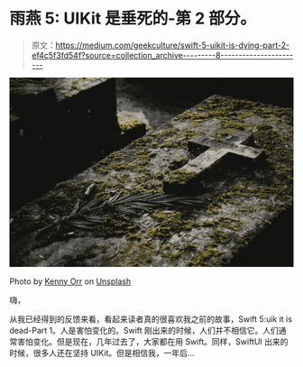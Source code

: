 # 雨燕 5: UIKit 是垂死的-第 2 部分。

> 原文：<https://medium.com/geekculture/swift-5-uikit-is-dying-part-2-ef4c5f3fd54f?source=collection_archive---------8----------------------->

![](img/7da0a26e689209d59dbce4c646a24cdb.png)

Photo by [Kenny Orr](https://unsplash.com/@greyharpoon?utm_source=medium&utm_medium=referral) on [Unsplash](https://unsplash.com?utm_source=medium&utm_medium=referral)

嗨，

从我已经得到的反馈来看，看起来读者真的很喜欢我之前的故事，Swift 5:uik it is dead-Part 1。人是害怕变化的。Swift 刚出来的时候，人们并不相信它。人们通常害怕变化。但是现在，几年过去了，大家都在用 Swift。同样，SwiftUI 出来的时候，很多人还在坚持 UIKit。但是相信我，一年后…